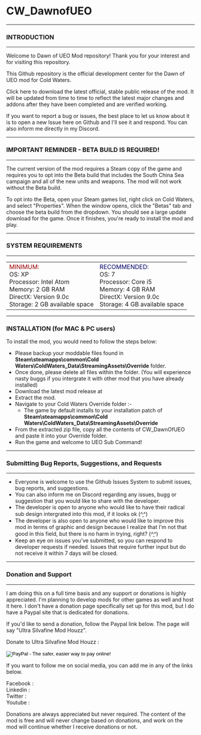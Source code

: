 # CW_DawnofUEO
<hr/>
<h3>INTRODUCTION</h3>
<hr/>
<p>Welcome to Dawn of UEO Mod repository! Thank you for your interest and for visiting this repository.</p>
<p>This Github repository is the official development center for the Dawn of UEO mod for Cold Waters.</p>
<p>Click here to download the latest official, stable public release of the mod. It will be updated from time to time to reflect the latest major changes and addons after they have been completed and are verified working.</p>
<p>If you want to report a bug or issues, the best place to let us know about it is to open a new Issue here on Github and I'll see it and respond. You can also inform me directly in my Discord.</p>
<hr/>
<h3>IMPORTANT REMINDER - BETA BUILD IS REQUIRED!</h3>
<hr/>
<p>The current version of the mod requires a Steam copy of the game and requires you to opt into the Beta build that includes the South China Sea campaign and all of the new units and weapons. The mod will not work without the Beta build. </p>
<p>To opt into the Beta, open your Steam games list, right click on Cold Waters, and select "Properties". When the window opens, click the "Betas" tab and choose the beta build from the dropdown. You should see a large update download for the game. Once it finishes, you're ready to install the mod and play.</p>
<hr/>
<h3>SYSTEM REQUIREMENTS</h3>
<hr/>
<table width="60%" border="0" align="center">
  <tr>
    <td>
    <font color="#990000">MINIMUM:</font><br />
<font>OS: XP</font><br />
<font>Processor: Intel Atom</font><br />
<font>Memory: 2 GB RAM</font><br />
<font>DirectX: Version 9.0c</font><br />
<font>Storage: 2 GB available space</font><br />
    </td>
    <td>
    <font color="#000066">RECOMMENDED:</font><br />
<font>OS: 7</font><br />
<font>Processor: Core i5</font><br />
<font>Memory: 4 GB RAM</font><br />
<font>DirectX: Version 9.0c</font><br />
<font>Storage: 4 GB available space</font><br />
    </td>
  </tr>
</table>
<hr/>
<h3>INSTALLATION (for MAC &amp; PC users)</h3>
<p>To install the mod, you would need to follow the steps below:</p>
<ul>
	<li>Please backup your moddable files found in <b>Steam\steamapps\common\Cold Waters\ColdWaters_Data\StreamingAssets\Override</b> folder. </li>
    <li>Once done, please delete all files within the folder. (You will experience nasty buggs if you intergrate it with other mod that you have already installed)</li>
	<li>Download the latest mod release at </li>
    <li>Extract the mod.</li>
    <li>Navigate to your Cold Waters Override folder :-
 		<ul>
        	<li>The game by default installs to your installation patch of <b>Steam\steamapps\common\Cold Waters\ColdWaters_Data\StreamingAssets\Override</b></li>
        </ul>
    </li>
    <li>From the extracted zip file, copy all the contents of CW_DawnOfUEO and paste it into your Override folder.</li>
    <li>Run the game and welcome to UEO Sub Command!</li>
</ul>
<hr/>
<h3>Submitting Bug Reports, Suggestions, and Requests</h3>
<hr/>
<ul>
	<li>Everyone is welcome to use the Github Issues System to submit issues, bug reports, and suggestions.</li>
    <li>You can also inform me on Discord regarding any issues, bugg or suggestion that you would like to share with the developer.</li>
    <li>The developer is open to anyone who would like to have their radical sub design intergrated into this mod, if it looks ok (^̮^)</li>
    <li>The developer is also open to anyone who would like to improve this mod in terms of graphic and design because I realize that I'm not that good in this field, but there is no harm in trying, right? (^̮^)</li>
    <li>Keep an eye on issues you've submitted, so you can respond to developer requests if needed. Issues that require further input but do not receive it within 7 days will be closed.</li>
</ul>
<hr/>
<h3>Donation and Support</h3>
<hr/>
<p>I am doing this on a full time basis and any support or donations is highly appreciated. I'm planning to develop mods for other games as well and host it here. I don't have a donation page specifically set up for this mod, but I do have a Paypal site that is dedicated for donations. 
<p>If you'd like to send a donation, follow the Paypal link below. The page will say "Ultra Silvafine Mod Houzz".</p>
<p> Donate to Ultra Silvafine Mod Houzz : </p>
<form action="https://www.paypal.com/cgi-bin/webscr" method="post" target="_top">
<input type="hidden" name="cmd" value="_s-xclick">
<input type="hidden" name="hosted_button_id" value="SWSKJJY4R57X6">
<input type="image" src="https://www.paypalobjects.com/en_US/i/btn/btn_subscribeCC_LG.gif" border="0" name="submit" alt="PayPal - The safer, easier way to pay online!">
<img alt="" border="0" src="https://www.paypalobjects.com/en_US/i/scr/pixel.gif" width="1" height="1">
</form>
<p>If you want to follow me on social media, you can add me in any of the links below.</p>

Facebook	: 
<br />Linkedin	:
<br />Twitter	:
<br />Youtube	:

<p>Donations are always appreciated but never required. The content of the mod is free and will never change based on donations, and work on the mod will continue whether I receive donations or not.</p>
